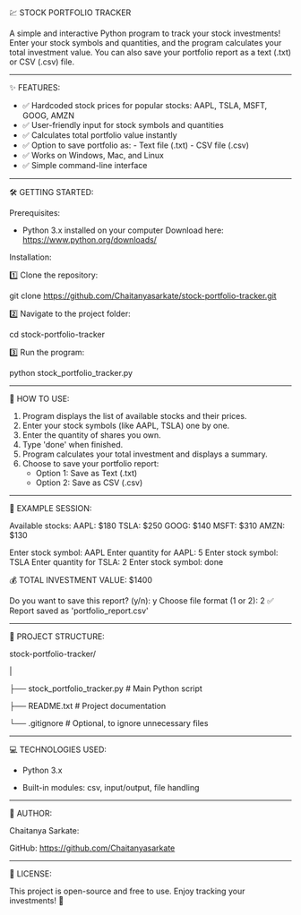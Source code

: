 💹 STOCK PORTFOLIO TRACKER

A simple and interactive Python program to track your stock investments! 
Enter your stock symbols and quantities, and the program calculates your total investment value.
You can also save your portfolio report as a text (.txt) or CSV (.csv) file.  

---

✨ FEATURES:

- ✅ Hardcoded stock prices for popular stocks: AAPL, TSLA, MSFT, GOOG, AMZN
- ✅ User-friendly input for stock symbols and quantities
- ✅ Calculates total portfolio value instantly
- ✅ Option to save portfolio as:
      - Text file (.txt)
      - CSV file (.csv)
- ✅ Works on Windows, Mac, and Linux
- ✅ Simple command-line interface

---

🛠️ GETTING STARTED:

Prerequisites:

- Python 3.x installed on your computer
  Download here: https://www.python.org/downloads/

Installation:

1️⃣ Clone the repository:

   git clone https://github.com/Chaitanyasarkate/stock-portfolio-tracker.git
   
2️⃣ Navigate to the project folder:

   cd stock-portfolio-tracker
   
3️⃣ Run the program:

   python stock_portfolio_tracker.py

---

🎯 HOW TO USE:

1. Program displays the list of available stocks and their prices.
2. Enter your stock symbols (like AAPL, TSLA) one by one.
3. Enter the quantity of shares you own.
4. Type 'done' when finished.
5. Program calculates your total investment and displays a summary.
6. Choose to save your portfolio report:
   - Option 1: Save as Text (.txt)
   - Option 2: Save as CSV (.csv)

---

📌 EXAMPLE SESSION:

Available stocks:
AAPL: $180
TSLA: $250
GOOG: $140
MSFT: $310
AMZN: $130

Enter stock symbol: AAPL
Enter quantity for AAPL: 5
Enter stock symbol: TSLA
Enter quantity for TSLA: 2
Enter stock symbol: done

💰 TOTAL INVESTMENT VALUE: $1400

Do you want to save this report? (y/n): y
Choose file format (1 or 2): 2
✅ Report saved as 'portfolio_report.csv'

---

📁 PROJECT STRUCTURE:

stock-portfolio-tracker/

|

├── stock_portfolio_tracker.py         # Main Python script

├── README.txt                         # Project documentation

└── .gitignore                         # Optional, to ignore unnecessary files

---

💻 TECHNOLOGIES USED:

- Python 3.x
  
- Built-in modules: csv, input/output, file handling

---

👤 AUTHOR:

Chaitanya Sarkate:

GitHub: https://github.com/Chaitanyasarkate

---

📄 LICENSE:

This project is open-source and free to use. Enjoy tracking your investments! 🚀
